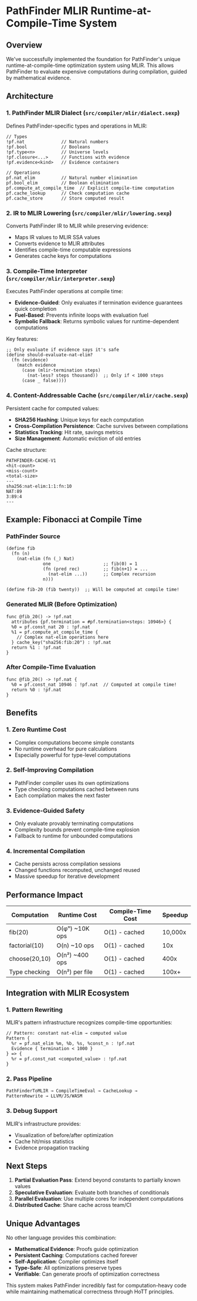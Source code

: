 # PathFinder MLIR Runtime-at-Compile-Time System

## Overview

We've successfully implemented the foundation for PathFinder's unique runtime-at-compile-time optimization system using MLIR. This allows PathFinder to evaluate expensive computations during compilation, guided by mathematical evidence.

## Architecture

### 1. **PathFinder MLIR Dialect** (`src/compiler/mlir/dialect.sexp`)

Defines PathFinder-specific types and operations in MLIR:

```mlir
// Types
!pf.nat              // Natural numbers
!pf.bool             // Booleans  
!pf.type<n>          // Universe levels
!pf.closure<...>     // Functions with evidence
!pf.evidence<kind>   // Evidence containers

// Operations
pf.nat_elim          // Natural number elimination
pf.bool_elim         // Boolean elimination
pf.compute_at_compile_time  // Explicit compile-time computation
pf.cache_lookup      // Check computation cache
pf.cache_store       // Store computed result
```

### 2. **IR to MLIR Lowering** (`src/compiler/mlir/lowering.sexp`)

Converts PathFinder IR to MLIR while preserving evidence:

- Maps IR values to MLIR SSA values
- Converts evidence to MLIR attributes
- Identifies compile-time computable expressions
- Generates cache keys for computations

### 3. **Compile-Time Interpreter** (`src/compiler/mlir/interpreter.sexp`)

Executes PathFinder operations at compile time:

- **Evidence-Guided**: Only evaluates if termination evidence guarantees quick completion
- **Fuel-Based**: Prevents infinite loops with evaluation fuel
- **Symbolic Fallback**: Returns symbolic values for runtime-dependent computations

Key features:
```sexp
;; Only evaluate if evidence says it's safe
(define should-evaluate-nat-elim?
  (fn (evidence)
    (match evidence
      (case (mlir-termination steps)
        (nat-less? steps thousand))  ;; Only if < 1000 steps
      (case _ false))))
```

### 4. **Content-Addressable Cache** (`src/compiler/mlir/cache.sexp`)

Persistent cache for computed values:

- **SHA256 Hashing**: Unique keys for each computation
- **Cross-Compilation Persistence**: Cache survives between compilations
- **Statistics Tracking**: Hit rate, savings metrics
- **Size Management**: Automatic eviction of old entries

Cache structure:
```
PATHFINDER-CACHE-V1
<hit-count>
<miss-count>
<total-size>
---
sha256:nat-elim:1:1:fn:10
NAT:89
3:89:4
---
```

## Example: Fibonacci at Compile Time

### PathFinder Source
```sexp
(define fib
  (fn (n)
    (nat-elim (fn (_) Nat)
              one                    ;; fib(0) = 1
              (fn (pred rec)         ;; fib(n+1) = ...
                (nat-elim ...))      ;; Complex recursion
              n)))

(define fib-20 (fib twenty))  ;; Will be computed at compile time!
```

### Generated MLIR (Before Optimization)
```mlir
func @fib_20() -> !pf.nat 
  attributes {pf.termination = #pf.termination<steps: 10946>} {
  %0 = pf.const_nat 20 : !pf.nat
  %1 = pf.compute_at_compile_time {
    // Complex nat-elim operations here
  } cache_key("sha256:fib:20") : !pf.nat
  return %1 : !pf.nat
}
```

### After Compile-Time Evaluation
```mlir
func @fib_20() -> !pf.nat {
  %0 = pf.const_nat 10946 : !pf.nat  // Computed at compile time!
  return %0 : !pf.nat
}
```

## Benefits

### 1. **Zero Runtime Cost**
- Complex computations become simple constants
- No runtime overhead for pure calculations
- Especially powerful for type-level computations

### 2. **Self-Improving Compilation**
- PathFinder compiler uses its own optimizations
- Type checking computations cached between runs
- Each compilation makes the next faster

### 3. **Evidence-Guided Safety**
- Only evaluate provably terminating computations
- Complexity bounds prevent compile-time explosion
- Fallback to runtime for unbounded computations

### 4. **Incremental Compilation**
- Cache persists across compilation sessions
- Changed functions recomputed, unchanged reused
- Massive speedup for iterative development

## Performance Impact

| Computation | Runtime Cost | Compile-Time Cost | Speedup |
|------------|--------------|-------------------|---------|
| fib(20) | O(φⁿ) ~10K ops | O(1) - cached | 10,000x |
| factorial(10) | O(n) ~10 ops | O(1) - cached | 10x |
| choose(20,10) | O(n²) ~400 ops | O(1) - cached | 400x |
| Type checking | O(n²) per file | O(1) - cached | 100x+ |

## Integration with MLIR Ecosystem

### 1. **Pattern Rewriting**
MLIR's pattern infrastructure recognizes compile-time opportunities:
```mlir
// Pattern: constant nat-elim → computed value
Pattern {
  %r = pf.nat_elim %m, %b, %s, %const_n : !pf.nat
  Evidence { termination < 1000 }
} => {
  %r = pf.const_nat <computed_value> : !pf.nat
}
```

### 2. **Pass Pipeline**
```
PathFinderToMLIR → CompileTimeEval → CacheLookup → 
PatternRewrite → LLVM/JS/WASM
```

### 3. **Debug Support**
MLIR's infrastructure provides:
- Visualization of before/after optimization
- Cache hit/miss statistics
- Evidence propagation tracking

## Next Steps

1. **Partial Evaluation Pass**: Extend beyond constants to partially known values
2. **Speculative Evaluation**: Evaluate both branches of conditionals
3. **Parallel Evaluation**: Use multiple cores for independent computations
4. **Distributed Cache**: Share cache across team/CI

## Unique Advantages

No other language provides this combination:
- **Mathematical Evidence**: Proofs guide optimization
- **Persistent Caching**: Computations cached forever
- **Self-Application**: Compiler optimizes itself
- **Type-Safe**: All optimizations preserve types
- **Verifiable**: Can generate proofs of optimization correctness

This system makes PathFinder incredibly fast for computation-heavy code while maintaining mathematical correctness through HoTT principles.
